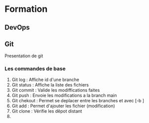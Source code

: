 # Formation
## DevOps
## Git
Presentation de git
### Les commandes de base
 1. Git log     : Affiche id d'une branche
 2. Git status  : Affiche la liste des fichiers
 3. Git commit  : Valide les modiffications faites
 4. Git push    : Envoie les modifications a la branch main 
 5. Git chekout : Permet se deplacer entre les branches et avec [-b <nom branche>] 
 6. Git add     : Permet d'ajouter les fichier (modification)
 7. Git clone   : Vérifie les dêpot distant
 8. 